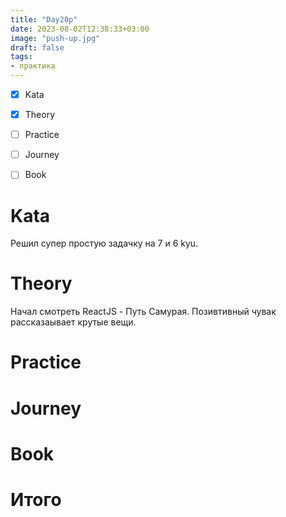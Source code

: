 ```yaml
---
title: "Day20p"
date: 2023-08-02T12:38:33+03:00
image: "push-up.jpg"
draft: false
tags:
- практика
---
```



- [X] Kata
- [X] Theory
- [ ] Practice
- [ ] Journey
- [ ] Book


# Kata

Решил супер простую задачку на 7 и 6 kyu.

# Theory

Начал смотреть ReactJS - Путь Самурая. Позивтивный чувак рассказаывает крутые вещи.

# Practice


# Journey


# Book


# Итого